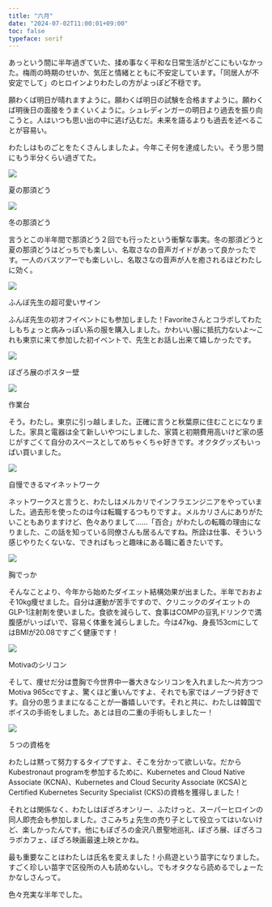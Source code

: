 ```yaml
---
title: "六月"
date: "2024-07-02T11:00:01+09:00"
toc: false
typeface: serif
---
```

あっという間に半年過ぎていた、揉め事なく平和な日常生活がどこにもいなかった。梅雨の時期のせいか、気圧と情緒とともに不安定しています。「同居人が不安定でして」のヒロインよりわたしの方がよっぽど不穏です。

願わくば明日が晴れますように。願わくば明日の試験を合格ますように。願わくば明後日の面接をうまくいくように。シュレディンガーの明日より過去を振り向こうと。人はいつも思い出の中に逃げ込むだ。未来を語るよりも過去を述べることが容易い。

わたしはものごとをたくさんしましたよ。今年こそ何を達成したい。そう思う間にもう半分くらい過ぎてた。

![](https://assets.st-note.com/img/1719880983157-LuUIG1AUOr.jpg?width=800)

夏の那須どう

![](https://assets.st-note.com/img/1719880932571-6mA7F0bilt.jpg?width=800)

冬の那須どう

言うとこの半年間で那須どう２回でも行ったという衝撃な事実。冬の那須どうと夏の那須どうはどっちでも楽しい、名取さなの音声ガイドがあって良かったです。一人のバスツアーでも楽しいし、名取さなの音声が人を癒されるほどわたしに効く。

![](https://assets.st-note.com/img/1719881185739-jL9yGHDXMl.jpg?width=800)

ふんぼ先生の超可愛いサイン

ふんぼ先生の初オフイベントにも参加しました！Favoriteさんとコラボしてわたしもちょっと病みっぽい系の服を購入しました。かわいい服に抵抗力ないよ〜これも東京に来て参加した初イベントで、先生とお話し出来て嬉しかったです。

![](https://assets.st-note.com/img/1719881883750-IEyAE4p4q9.jpg?width=800)

ぼざろ展のポスター壁

![](https://assets.st-note.com/img/1719881883990-k23UJOCK6L.jpg?width=800)

作業台

そう。わたし。東京に引っ越しました。正確に言うと秋葉原に住むことになりました。家具と電器は全て新しいやつにしました、家賃と初期費用高いけど家の感じがすごくて自分のスペースとしてめちゃくちゃ好きです。オクタグッズもいっぱい買いました。

![](https://assets.st-note.com/img/1719882236299-cHb8keW0qY.png?width=800)

自慢できるマイネットワーク

ネットワークスと言うと、わたしはメルカリでインフラエンジニアをやっていました。過去形を使ったのは今は転職するつもりですよ。メルカリさんにありがたいこともありますけど、色々ありまして……「百合」がわたしの転職の理由になりました、この話を知っている同僚さんも居るんですね。所詮は仕事、そういう感じやりたくないな、できればもっと趣味にある職に着きたいです。

![](https://assets.st-note.com/img/1719884347029-5voRidMTi8.jpg?width=800)

胸でっか

そんなことより、今年から始めたダイエット結構効果が出ました。半年でおおよそ10kg痩せました。自分は運動が苦手ですので、クリニックのダイエットのGLP-1注射剤を使いました。食欲を減らして、食事はCOMPの豆乳ドリンクで満腹感がいっぱいで、容易く体重を減らしました。今は47kg、身長153cmにしてはBMIが20.08ですごく健康です！

![](https://assets.st-note.com/img/1719884073598-ccUy14P5qD.jpg?width=800)

Motivaのシリコン

そして、痩せだ分は豊胸で今世界中一番大きなシリコンを入れました〜片方つつMotiva 965ccですよ、驚くほど重いんですよ、それでも家ではノーブラ好きです。自分の思うままになることが一番嬉しいです。それと共に、わたしは韓国でボイスの手術をしました。あとは目の二重の手術もしましたー！

![](https://assets.st-note.com/img/1719884842351-3mutH13CVV.png?width=800)

５つの資格を

わたしは黙って努力するタイプですよ、そこを分かって欲しいな。だからKubestronaut programを参加するために、Kubernetes and Cloud Native Associate (KCNA)、Kubernetes and Cloud Security Associate (KCSA)とCertified Kubernetes Security Specialist (CKS)の資格を獲得しました！

それとは関係なく、わたしはぼざろオンリー、ふたけっと、スーパーヒロインの同人即売会も参加しました。さこみちょ先生の売り子として役立ってはいないけど、楽しかったんです。他にもぼざろの金沢八景聖地巡礼、ぼざろ展、ぼざろコラボカフェ、ぼざろ映画最速上映とかね。

最も重要なことはわたしは氏名を変えました！小鳥遊という苗字になりました。すごく珍しい苗字で区役所の人も読めないし。でもオタクなら読めるでしょーたかなしさんって。

色々充実な半年でした。


